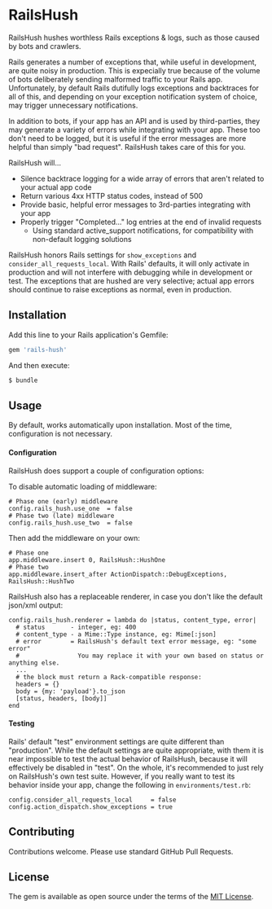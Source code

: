 # RailsHush

RailsHush hushes worthless Rails exceptions & logs, such as those caused by bots and crawlers.

Rails generates a number of exceptions that, while useful in development, are quite noisy in production. This is expecially true because of the volume of bots deliberately sending malformed traffic to your Rails app. Unfortunately, by default Rails dutifully logs exceptions and backtraces for all of this, and depending on your exception notification system of choice, may trigger unnecessary notifications.

In addition to bots, if your app has an API and is used by third-parties, they may generate a variety of errors while integrating with your app. These too don't need to be logged, but it is useful if the error messages are more helpful than simply "bad request". RailsHush takes care of this for you.

RailsHush will...

* Silence backtrace logging for a wide array of errors that aren't related to your actual app code
* Return various 4xx HTTP status codes, instead of 500
* Provide basic, helpful error messages to 3rd-parties integrating with your app
* Properly trigger "Completed..." log entries at the end of invalid requests
  * Using standard active_support notifications, for compatibility with non-default logging solutions

RailsHush honors Rails settings for `show_exceptions` and `consider_all_requests_local`. With Rails' defaults, it will only activate in production and will not interfere with debugging while in development or test. The exceptions that are hushed are very selective; actual app errors should continue to raise exceptions as normal, even in production.


## Installation
Add this line to your Rails application's Gemfile:

```ruby
gem 'rails-hush'
```

And then execute:
```bash
$ bundle
```


## Usage

By default, works automatically upon installation. Most of the time, configuration is not necessary.


#### Configuration

RailsHush does support a couple of configuration options:

To disable automatic loading of middleware:

    # Phase one (early) middleware
    config.rails_hush.use_one  = false
    # Phase two (late) middleware
    config.rails_hush.use_two  = false

Then add the middleware on your own:

    # Phase one
    app.middleware.insert 0, RailsHush::HushOne
    # Phase two
    app.middleware.insert_after ActionDispatch::DebugExceptions, RailsHush::HushTwo

RailsHush also has a replaceable renderer, in case you don't like the default json/xml output:

    config.rails_hush.renderer = lambda do |status, content_type, error|
      # status       - integer, eg: 400
      # content_type - a Mime::Type instance, eg: Mime[:json]
      # error        = RailsHush's default text error message, eg: "some error"
      #                You may replace it with your own based on status or anything else.
      ...
      # the block must return a Rack-compatible response:
      headers = {}
      body = {my: 'payload'}.to_json
      [status, headers, [body]]
    end


#### Testing

Rails' default "test" environment settings are quite different than "production". While the default settings are quite appropriate, with them it is near impossible to test the actual behavior of RailsHush, because it will effectively be disabled in "test". On the whole, it's recommended to just rely on RailsHush's own test suite. However, if you really want to test its behavior inside your app, change the following in `environments/test.rb`:

    config.consider_all_requests_local     = false
    config.action_dispatch.show_exceptions = true


## Contributing

Contributions welcome. Please use standard GitHub Pull Requests.


## License
The gem is available as open source under the terms of the [MIT License](https://opensource.org/licenses/MIT).

